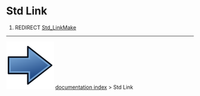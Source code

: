 # Std Link
1.  REDIRECT [Std_LinkMake](Std_LinkMake.md)



---
![](images/Button_right.svg) [documentation index](../README.md) > Std Link
